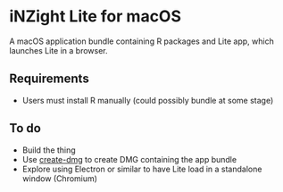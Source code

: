 # iNZight Lite for macOS

A macOS application bundle containing R packages and Lite app, which launches Lite in a browser.

## Requirements

* Users must install R manually (could possibly bundle at some stage)

## To do

* Build the thing
* Use [create-dmg](https://www.npmjs.com/package/create-dmg) to create DMG containing the app bundle
* Explore using Electron or similar to have Lite load in a standalone window (Chromium)


